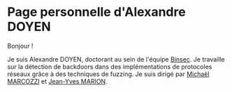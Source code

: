 # Page personnelle d'Alexandre DOYEN

Bonjour !

Je suis Alexandre DOYEN, doctorant au sein de l'équipe [Binsec](https://binsec.github.io/). Je travaille sur la détection de backdoors dans des implémentations de protocoles réseaux grâce à des techniques de fuzzing. Je suis dirigé par [Michaël MARCOZZI](https://sites.google.com/view/michaelmarcozzi) et [Jean-Yves MARION](https://members.loria.fr/JYMarion/cv/).